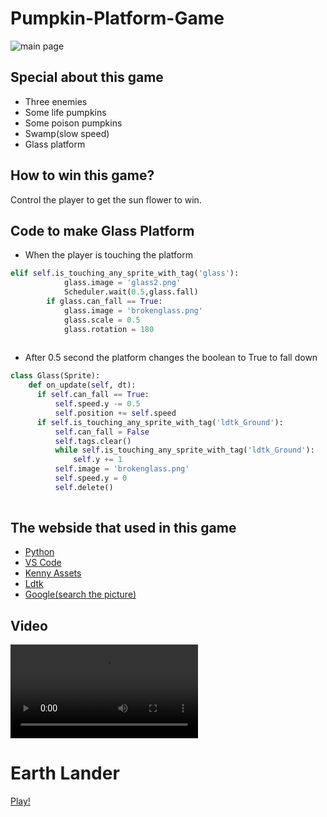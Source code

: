 Pumpkin-Platform-Game
========================================
![main page](https://user-images.githubusercontent.com/115221489/229107711-c478b92c-2d40-4a3b-b41a-e952330273f5.PNG)

Special about this game
------------------------------------

  * Three enemies
  * Some life pumpkins
  * Some poison pumpkins
  * Swamp(slow speed)
  * Glass platform
  
How to win this game?
------------------------------------

  Control the player to  get the sun flower to win.
  
Code to make Glass Platform
----------------------------------
  * When the player is touching the platform
~~~python
elif self.is_touching_any_sprite_with_tag('glass'):
            glass.image = 'glass2.png'
            Scheduler.wait(0.5,glass.fall)
        if glass.can_fall == True:
            glass.image = 'brokenglass.png'
            glass.scale = 0.5
            glass.rotation = 180
            
~~~
  * After 0.5 second the platform changes the boolean to True to fall down
  ~~~python
  class Glass(Sprite):
      def on_update(self, dt):
        if self.can_fall == True:
            self.speed.y -= 0.5
            self.position += self.speed 
        if self.is_touching_any_sprite_with_tag('ldtk_Ground'):
            self.can_fall = False
            self.tags.clear()
            while self.is_touching_any_sprite_with_tag('ldtk_Ground'):
                self.y += 1
            self.image = 'brokenglass.png'
            self.speed.y = 0
            self.delete()
         
~~~ 

The webside that used in this game
-------------------------------------

  * [Python](https://www.python.org/)
  * [VS Code](https://code.visualstudio.com/)
  * [Kenny Assets](https://www.kenney.nl/assets)
  * [Ldtk](https://ldtk.io/)
  * [Google(search the picture)](https://www.google.com/search?gs_ssp=eJzj4tTP1TcwMU02T1JgNGB0YPBiS8_PT89JBQBASQXT&q=google&rlz=1C1GCEA_enTW855TW855&oq=Goo&aqs=chrome.1.69i57j46i67i199i465i650j0i67i650l5j5.2666j0j7&sourceid=chrome&ie=UTF-8)

Video
---------------------------------

<video src="https://user-images.githubusercontent.com/115221489/229121825-8a65b334-4f6c-4ac7-a43a-f85b0f6b21e4.mp4" controls="controls" style="max-width: 730px;">
</video>






Earth Lander
========================================            
            
[Play!](Elissa_Earth_lander_webgl_v1/index.html)            
